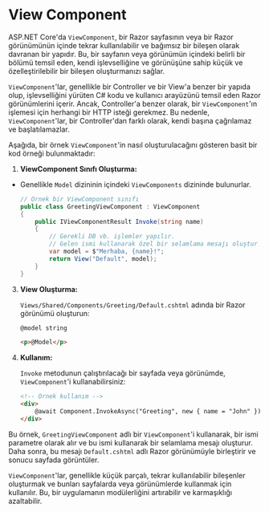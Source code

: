 ﻿# View Component
ASP.NET Core'da `ViewComponent`, bir Razor sayfasının veya bir Razor görünümünün içinde tekrar kullanılabilir ve bağımsız bir bileşen olarak davranan bir yapıdır. Bu, bir sayfanın veya görünümün içindeki belirli bir bölümü temsil eden, kendi işlevselliğine ve görünüşüne sahip küçük ve özelleştirilebilir bir bileşen oluşturmanızı sağlar.

`ViewComponent`'lar, genellikle bir Controller ve bir View'a benzer bir yapıda olup, işlevselliğini yürüten C# kodu ve kullanıcı arayüzünü temsil eden Razor görünümlerini içerir. Ancak, Controller'a benzer olarak, bir `ViewComponent`'ın işlemesi için herhangi bir HTTP isteği gerekmez. Bu nedenle, `ViewComponent`'lar, bir Controller'dan farklı olarak, kendi başına çağrılamaz ve başlatılamazlar.

Aşağıda, bir örnek `ViewComponent`'in nasıl oluşturulacağını gösteren basit bir kod örneği bulunmaktadır:

1. **ViewComponent Sınıfı Oluşturma:**
- Genellikle `Model` dizininin içindeki `ViewComponents` dizininde bulunurlar.
   
   ```csharp
   // Örnek bir ViewComponent sınıfı
   public class GreetingViewComponent : ViewComponent
   {
       public IViewComponentResult Invoke(string name)
       {
	       // Gerekli DB vb. işlemler yapılır.
           // Gelen ismi kullanarak özel bir selamlama mesajı oluştur
           var model = $"Merhaba, {name}!";
           return View("Default", model);
       }
   }
   ```

3. **View Oluşturma:**
   
   `Views/Shared/Components/Greeting/Default.cshtml` adında bir Razor görünümü oluşturun:

   ```html
   @model string

   <p>@Model</p>
   ```

4. **Kullanım:**
   
   `Invoke` metodunun çalıştırılacağı bir sayfada veya görünümde, `ViewComponent`'i kullanabilirsiniz:

   ```html
   <!-- Örnek kullanım -->
   <div>
       @await Component.InvokeAsync("Greeting", new { name = "John" })
   </div>
   ```

Bu örnek, `GreetingViewComponent` adlı bir `ViewComponent`'i kullanarak, bir ismi parametre olarak alır ve bu ismi kullanarak bir selamlama mesajı oluşturur. Daha sonra, bu mesajı `Default.cshtml` adlı Razor görünümüyle birleştirir ve sonucu sayfada görüntüler.

`ViewComponent`'lar, genellikle küçük parçalı, tekrar kullanılabilir bileşenler oluşturmak ve bunları sayfalarda veya görünümlerde kullanmak için kullanılır. Bu, bir uygulamanın modülerliğini artırabilir ve karmaşıklığı azaltabilir.
